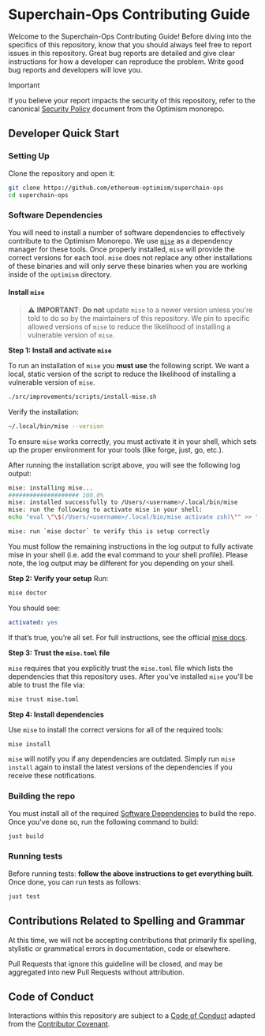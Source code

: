 # Superchain-Ops Contributing Guide

Welcome to the Superchain-Ops Contributing Guide!
Before diving into the specifics of this repository, know that you should always feel free to report issues in this repository.
Great bug reports are detailed and give clear instructions for how a developer can reproduce the problem.
Write good bug reports and developers will love you.

> [!IMPORTANT]
> If you believe your report impacts the security of this repository, refer to the canonical [Security Policy](https://github.com/ethereum-optimism/.github/blob/master/SECURITY.md) document from the Optimism monorepo.

## Developer Quick Start

### Setting Up

Clone the repository and open it:
```bash
git clone https://github.com/ethereum-optimism/superchain-ops
cd superchain-ops
```

### Software Dependencies

You will need to install a number of software dependencies to effectively contribute to the
Optimism Monorepo. We use [`mise`](https://mise.jdx.dev/) as a dependency manager for these tools.
Once properly installed, `mise` will provide the correct versions for each tool. `mise` does not
replace any other installations of these binaries and will only serve these binaries when you are
working inside of the `optimism` directory.

#### Install `mise`

> ⚠️ **IMPORTANT**: **Do not** update `mise` to a newer version unless you're told to do so by the maintainers of this repository. We pin to specific allowed versions of `mise` to reduce the likelihood of installing a vulnerable version of `mise`.

**Step 1: Install and activate `mise`**

To run an installation of `mise` you **must use** the following script. We want a local, static version of the script to reduce the likelihood of installing a vulnerable version of `mise`.

```bash
./src/improvements/scripts/install-mise.sh
```

Verify the installation:

```bash
~/.local/bin/mise --version
```

To ensure `mise` works correctly, you must activate it in your shell, which sets up the proper environment for your tools (like forge, just, go, etc.).

After running the installation script above, you will see the following log output:

```bash
mise: installing mise...
#################### 100.0%
mise: installed successfully to /Users/<username>/.local/bin/mise
mise: run the following to activate mise in your shell:
echo "eval \"\$(/Users/<username>/.local/bin/mise activate zsh)\"" >> "/Users/<username>/.zshrc"

mise: run `mise doctor` to verify this is setup correctly
```

You must follow the remaining instructions in the log output to fully activate mise in your shell (i.e. add the eval command to your shell profile). Please note, the log output may be different for you depending on your shell.


**Step 2: Verify your setup**
Run:
```sh
mise doctor
```
You should see:

```yaml
activated: yes
```
If that’s true, you’re all set. For full instructions, see the official [mise docs](https://github.com/foundry-rs/mise).


**Step 3: Trust the `mise.toml` file**

`mise` requires that you explicitly trust the `mise.toml` file which lists the dependencies that
this repository uses. After you've installed `mise` you'll be able to trust the file via:

```bash
mise trust mise.toml
```

**Step 4: Install dependencies**

Use `mise` to install the correct versions for all of the required tools:

```bash
mise install
```

`mise` will notify you if any dependencies are outdated. Simply run `mise install` again to install
the latest versions of the dependencies if you receive these notifications.

### Building the repo

You must install all of the required [Software Dependencies](#software-dependencies) to build the
repo. Once you've done so, run the following command to build:

```bash
just build
```

### Running tests

Before running tests: **follow the above instructions to get everything built**.
Once done, you can run tests as follows:

```bash
just test
```

## Contributions Related to Spelling and Grammar

At this time, we will not be accepting contributions that primarily fix spelling, stylistic or grammatical errors in documentation, code or elsewhere.

Pull Requests that ignore this guideline will be closed, and may be aggregated into new Pull Requests without attribution.

## Code of Conduct

Interactions within this repository are subject to a [Code of Conduct](https://github.com/ethereum-optimism/.github/blob/master/CODE_OF_CONDUCT.md) adapted from the [Contributor Covenant](https://www.contributor-covenant.org/version/1/4/code-of-conduct/).
